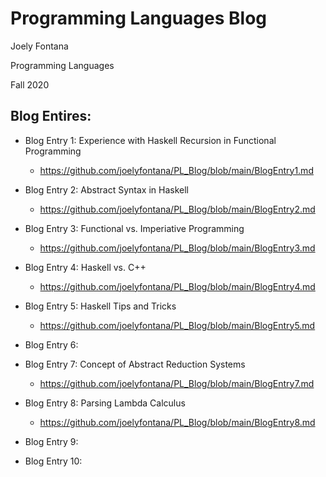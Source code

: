 # Programming Languages Blog
Joely Fontana

Programming Languages

Fall 2020

## Blog Entires:
- Blog Entry 1: Experience with Haskell Recursion in Functional Programming
  - https://github.com/joelyfontana/PL_Blog/blob/main/BlogEntry1.md
- Blog Entry 2: Abstract Syntax in Haskell
  - https://github.com/joelyfontana/PL_Blog/blob/main/BlogEntry2.md
- Blog Entry 3: Functional vs. Imperiative Programming
  - https://github.com/joelyfontana/PL_Blog/blob/main/BlogEntry3.md
- Blog Entry 4: Haskell vs. C++
  - https://github.com/joelyfontana/PL_Blog/blob/main/BlogEntry4.md
- Blog Entry 5: Haskell Tips and Tricks
  - https://github.com/joelyfontana/PL_Blog/blob/main/BlogEntry5.md
- Blog Entry 6:

- Blog Entry 7: Concept of Abstract Reduction Systems
  - https://github.com/joelyfontana/PL_Blog/blob/main/BlogEntry7.md
- Blog Entry 8: Parsing Lambda Calculus
  - https://github.com/joelyfontana/PL_Blog/blob/main/BlogEntry8.md
- Blog Entry 9:


- Blog Entry 10:

